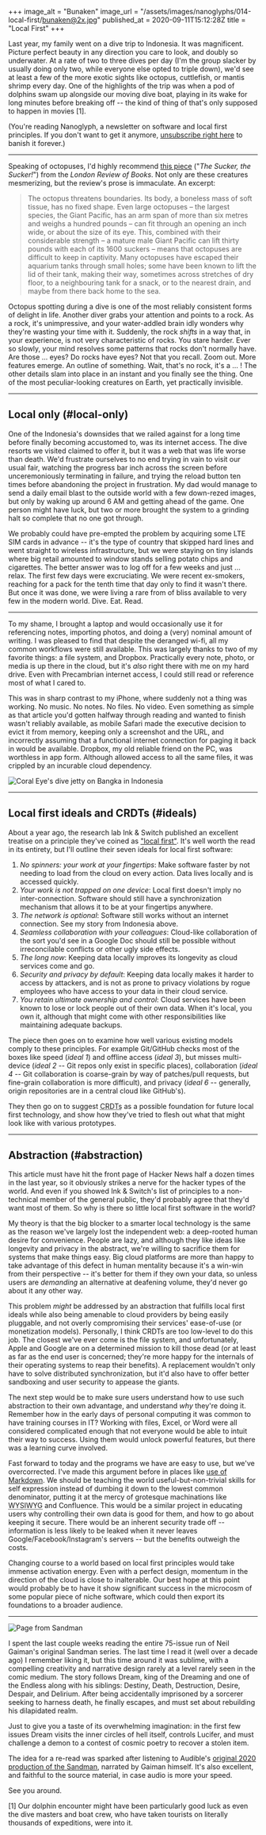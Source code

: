 +++
image_alt = "Bunaken"
image_url = "/assets/images/nanoglyphs/014-local-first/bunaken@2x.jpg"
published_at = 2020-09-11T15:12:28Z
title = "Local First"
+++

Last year, my family went on a dive trip to Indonesia. It was magnificent. Picture perfect beauty in any direction you care to look, and doubly so underwater. At a rate of two to three dives per day (I'm the group slacker by usually doing only two, while everyone else opted to triple down), we'd see at least a few of the more exotic sights like octopus, cuttlefish, or mantis shrimp every day. One of the highlights of the trip was when a pod of dolphins swam up alongside our moving dive boat, playing in its wake for long minutes before breaking off -- the kind of thing of that's only supposed to happen in movies [1].

(You're reading Nanoglyph, a newsletter on software and local first principles. If you don't want to get it anymore, [unsubscribe right here](%unsubscribe_url%) to banish it forever.)

---

Speaking of octopuses, I'd highly recommend [this piece](https://www.lrb.co.uk/the-paper/v39/n17/amia-srinivasan/the-sucker-the-sucker) ("_The Sucker, the Sucker!_") from the _London Review of Books_. Not only are these creatures mesmerizing, but the review's prose is immaculate. An excerpt:

> The octopus threatens boundaries. Its body, a boneless mass of soft tissue, has no fixed shape. Even large octopuses – the largest species, the Giant Pacific, has an arm span of more than six metres and weighs a hundred pounds – can fit through an opening an inch wide, or about the size of its eye. This, combined with their considerable strength – a mature male Giant Pacific can lift thirty pounds with each of its 1600 suckers – means that octopuses are difficult to keep in captivity. Many octopuses have escaped their aquarium tanks through small holes; some have been known to lift the lid of their tank, making their way, sometimes across stretches of dry floor, to a neighbouring tank for a snack, or to the nearest drain, and maybe from there back home to the sea.

Octopus spotting during a dive is one of the most reliably consistent forms of delight in life. Another diver grabs your attention and points to a rock. As a rock, it's unimpressive, and your water-addled brain idly wonders why they're wasting your time with it. Suddenly, the rock _shifts_ in a way that, in your experience, is not very characteristic of rocks. You stare harder. Ever so slowly, your mind resolves some patterns that rocks don't normally have. Are those ... eyes? Do rocks have eyes? Not that you recall. Zoom out. More features emerge. An outline of something. Wait, that's no rock, it's a ... ! The other details slam into place in an instant and you finally see the thing. One of the most peculiar-looking creatures on Earth, yet practically invisible.

---

## Local only (#local-only)

One of the Indonesia's downsides that we railed against for a long time before finally becoming accustomed to, was its internet access. The dive resorts we visited claimed to offer it, but it was a web that was life worse than death. We'd frustrate ourselves to no end trying in vain to visit our usual fair, watching the progress bar inch across the screen before unceremoniously terminating in failure, and trying the reload button ten times before abandoning the project in frustration. My dad would manage to send a daily email blast to the outside world with a few down-rezed images, but only by waking up around 6 AM and getting ahead of the game. One person might have luck, but two or more brought the system to a grinding halt so complete that no one got through.

We probably could have pre-empted the problem by acquiring some LTE SIM cards in advance -- it's the type of country that skipped hard lines and went straight to wireless infrastructure, but we were staying on tiny islands where big retail amounted to window stands selling potato chips and cigarettes. The better answer was to log off for a few weeks and just ... relax. The first few days were excruciating. We were recent ex-smokers, reaching for a pack for the tenth time that day only to find it wasn't there. But once it was done, we were living a rare from of bliss available to very few in the modern world. Dive. Eat. Read.

---

To my shame, I brought a laptop and would occasionally use it for referencing notes, importing photos, and doing a (very) nominal amount of writing. I was pleased to find that despite the deranged wi-fi, all my common workflows were still available. This was largely thanks to two of my favorite things: a file system, and Dropbox. Practically every note, photo, or media is up there in the cloud, but it's _also_ right there with me on my hard drive. Even with Precambrian internet access, I could still read or reference most of what I cared to.

This was in sharp contrast to my iPhone, where suddenly not a thing was working. No music. No notes. No files. No video. Even something as simple as that article you'd gotten halfway through reading and wanted to finish wasn't reliably available, as mobile Safari made the executive decision to evict it from memory, keeping only a screenshot and the URL, and incorrectly assuming that a functional internet connection for paging it back in would be available. Dropbox, my old reliable friend on the PC, was worthless in app form. Although allowed access to all the same files, it was crippled by an incurable cloud dependency.

![Coral Eye's dive jetty on Bangka in Indonesia](/assets/images/nanoglyphs/014-local-first/coral-eye@2x.jpg)

---

## Local first ideals and CRDTs (#ideals)

About a year ago, the research lab Ink & Switch published an excellent treatise on a principle they've coined as ["local first"](https://www.inkandswitch.com/local-first.html). It's well worth the read in its entirety, but I'll outline their seven ideals for local first software:

1. _No spinners: your work at your fingertips_: Make software faster by not needing to load from the cloud on every action. Data lives locally and is accessed quickly.
2. _Your work is not trapped on one device_: Local first doesn't imply no inter-connection. Software should still have a synchronization mechanism that allows it to be at your fingertips anywhere.
3. _The network is optional_: Software still works without an internet connection. See my story from Indonesia above.
4. _Seamless collaboration with your colleagues_: Cloud-like collaboration of the sort you'd see in a Google Doc should still be possible without irreconcilable conflicts or other ugly side effects.
5. _The long now_: Keeping data locally improves its longevity as cloud services come and go.
6. _Security and privacy by default_: Keeping data locally makes it harder to access by attackers, and is not as prone to privacy violations by rogue employees who have access to your data in their cloud service.
7. _You retain ultimate ownership and control_: Cloud services have been known to lose or lock people out of their own data. When it's local, you own it, although that might come with other responsibilities like maintaining adequate backups.

The piece then goes on to examine how well various existing models comply to these principles. For example Git/GitHub checks most of the boxes like speed (_ideal 1_) and offline access (_ideal 3_), but misses multi-device (_ideal 2_ -- Git repos only exist in specific places), collaboration (_ideal 4_ -- Git collaboration is coarse-grain by way of patches/pull requests, but fine-grain collaboration is more difficult), and privacy (_ideal 6_ -- generally, origin repositories are in a central cloud like GitHub's).

They then go on to suggest <abbr title="Conflict-free Replicated Data Types">CRDTs</abbr> as a possible foundation for future local first technology, and show how they've tried to flesh out what that might look like with various prototypes.

---

## Abstraction (#abstraction)

This article must have hit the front page of Hacker News half a dozen times in the last year, so it obviously strikes a nerve for the hacker types of the world. And even if you showed Ink & Switch's list of principles to a non-technical member of the general public, they'd probably agree that they'd want most of them. So why is there so little local first software in the world?

My theory is that the big blocker to a smarter local technology is the same as the reason we've largely lost the independent web: a deep-rooted human desire for convenience. People are lazy, and although they like ideas like longevity and privacy in the abstract, we're willing to sacrifice them for systems that make things easy. Big cloud platforms are more than happy to take advantage of this defect in human mentality because it's a win-win from their perspective -- it's better for them if they own your data, so unless users are _demanding_ an alternative at deafening volume, they'd never go about it any other way.

This problem _might_ be addressed by an abstraction that fulfills local first ideals while also being amenable to cloud providers by being easily pluggable, and not overly compromising their services' ease-of-use (or monetization models). Personally, I think CRDTs are too low-level to do this job. The closest we've ever come is the file system, and unfortunately, Apple and Google are on a determined mission to kill those dead (or at least as far as the end user is concerned; they're more happy for the internals of their operating systems to reap their benefits). A replacement wouldn't only have to solve distributed synchronization, but it'd also have to offer better sandboxing and user security to appease the giants.

The next step would be to make sure users understand how to use such abstraction to their own advantage, and understand _why_ they're doing it. Remember how in the early days of personal computing it was common to have training courses in IT? Working with files, Excel, or Word were all considered complicated enough that not everyone would be able to intuit their way to success. Using them would unlock powerful features, but there was a learning curve involved.

Fast forward to today and the programs we have are easy to use, but we've overcorrected. I've made this argument before in places like [use of Markdown](/fragments/slack-bar-raising). We should be teaching the world useful-but-non-trivial skills for self expression instead of dumbing it down to the lowest common denominator, putting it at the mercy of grotesque machinations like <abbr title="What You See Is What You Get">WYSIWYG</abbr> and Confluence. This would be a similar project in educating users why controlling their own data is good for them, and how to go about keeping it secure. There would be an inherent security trade off -- information is less likely to be leaked when it never leaves Google/Facebook/Instagram's servers -- but the benefits outweigh the costs.

Changing course to a world based on local first principles would take immense activation energy. Even with a perfect design, momentum in the direction of the cloud is close to inalterable. Our best hope at this point would probably be to have it show significant success in the microcosm of some popular piece of niche software, which could then export its foundations to a broader audience.

---

![Page from Sandman](/assets/images/nanoglyphs/014-local-first/sandman@2x.jpg)

I spent the last couple weeks reading the entire 75-issue run of Neil Gaiman's original Sandman series. The last time I read it (well over a decade ago) I remember liking it, but this time around it was sublime, with a compelling creativity and narrative design rarely at a level rarely seen in the comic medium. The story follows Dream, king of the Dreaming and one of the Endless along with his siblings: Destiny, Death, Destruction, Desire, Despair, and Delirium. After being accidentally imprisoned by a sorcerer seeking to harness death, he finally escapes, and must set about rebuilding his dilapidated realm.

Just to give you a taste of its overwhelming imagination: in the first few issues Dream visits the inner circles of hell itself, controls Lucifer, and must challenge a demon to a contest of cosmic poetry to recover a stolen item.

The idea for a re-read was sparked after listening to Audible's [original 2020 production of the Sandman](https://www.audible.com/pd/The-Sandman-Audiobook/B086WP794Z), narrated by Gaiman himself. It's also excellent, and faithful to the source material, in case audio is more your speed.

See you around.

[1] Our dolphin encounter might have been particularly good luck as even the dive masters and boat crew, who have taken tourists on literally thousands of expeditions, were into it.

